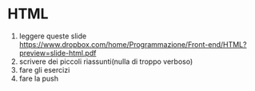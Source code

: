 # HTML

1. leggere queste slide https://www.dropbox.com/home/Programmazione/Front-end/HTML?preview=slide-html.pdf
2. scrivere dei piccoli riassunti(nulla di troppo verboso)
3. fare gli esercizi
4. fare la push
